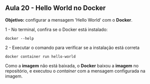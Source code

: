 ## Aula 20 - Hello World no Docker

**Objetivo:** configurar a mensagem 'Hello World' com o **Docker**.

1 - No terminal, confira se o Docker está instalado:
```shell
docker --help
```

2 - Executar o comando para verificar se a instalação está correta
```shell
docker container run hello-world
```

Como a **imagem** não está baixada, o **Docker** baixou a **imagem** no repositório, e executou o *container* com a mensagem configurada na imagem.
